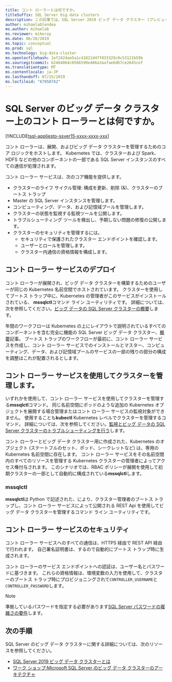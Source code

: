 ```yaml
---
title: コント ローラーとは何ですか。
titleSuffix: SQL Server big data clusters
description: この記事では、SQL Server 2019 ビッグ データ クラスター (プレビュー) のコント ローラーについて説明します。
author: mihaelablendea
ms.author: mihaelab
ms.reviewer: mikeray
ms.date: 06/26/2019
ms.topic: conceptual
ms.prod: sql
ms.technology: big-data-cluster
ms.openlocfilehash: 1ef2424ae5a1c41821d47f033329c0c53121b59b
ms.sourcegitcommit: b2464064c0566590e486a3aafae6d67ce2645cef
ms.translationtype: MT
ms.contentlocale: ja-JP
ms.lasthandoff: 07/15/2019
ms.locfileid: "67958742"
---
```

# <a name="what-is-the-controller-on-a-sql-server-big-data-cluster"></a>SQL Server のビッグ データ クラスター上のコント ローラーとは何ですか。

[!INCLUDE[tsql-appliesto-ssver15-xxxx-xxxx-xxx](../includes/tsql-appliesto-ssver15-xxxx-xxxx-xxx.md)]

コント ローラーは、展開、およびビッグ データ クラスターを管理するためのコア ロジックをホストします。 Kubernetes では、クラスターおよび Spark、HDFS などの他のコンポーネントの一部である SQL Server インスタンスのすべての通信が処理されます。

コント ローラー サービスは、次のコア機能を提供します。

- クラスターのライフ サイクル管理: 構成を更新、削除 (&)、クラスターのブートス トラップ
- Master の SQL Server インスタンスを管理します。
- コンピューティング、データ、および記憶域プールを管理します。
- クラスターの状態を監視する監視ツールを公開します。
- トラブルシューティング ツールを検出し、予期しない問題の修復の公開します。
- クラスターのセキュリティを管理するには。
  - セキュリティで保護されたクラスター エンドポイントを確認します。
  - ユーザーとロールを管理します。
  - クラスター内通信の資格情報を構成します。

## <a name="deploying-the-controller-service"></a>コント ローラー サービスのデプロイ

コント ローラーが展開され、ビッグ データ クラスターを構築するためのユーザーが同じの Kubernetes 名前空間でホストされています。 クラスターを使用してブートス トラップ中に、Kubernetes の管理者がこのサービスがインストールされている、 **mssqlctl**コマンド ライン ユーティリティです。 詳細については、次を参照してください。[ビッグ データの SQL Server クラスターの概要](deploy-get-started.md)します。

年間のワークフローは Kubernetes の上にレイアウトで説明されているすべてのコンポーネントを含む完全に機能の SQL Server ビッグ データ クラスター、[概要](big-data-cluster-overview.md)記事。 ブートス トラップのワークフローが最初に、コント ローラー サービスを作成し、コント ローラー サービスでのインストールとマスター、コンピューティング、データ、および記憶域プールのサービスの一部の残りの部分の構成を調整はこれが配置されるとします。

## <a name="managing-the-cluster-through-the-controller-service"></a>コント ローラー サービスを使用してクラスターを管理します。

いずれかを使用して、コント ローラー サービスを使用してクラスターを管理する**mssqlctl**コマンド。 同じ名前空間にポッドのような追加の Kubernetes オブジェクトを展開する場合管理またはコント ローラー サービスの監視対象ができません。 使用することも**kubectl** Kubernetes レベルでクラスターを管理するコマンド。 詳細については、次を参照してください。[監視とビッグ データの SQL Server クラスターのトラブルシューティングを行う](cluster-troubleshooting-commands.md)します。

コント ローラーとビッグ データ クラスター用に作成された、Kubernetes のオブジェクト (ステートフルのセット、ポッド、シークレットなど) は、専用の Kubernetes 名前空間に存在します。 コント ローラー サービスをその名前空間内のすべてのリソースを管理する Kubernetes クラスターの管理者によってアクセス権付与されます。  このシナリオでは、RBAC ポリシーが展開を使用して初期クラスターの一部として自動的に構成されている**mssqlctl**します。

### <a name="mssqlctl"></a>mssqlctl

**mssqlctl**は Python で記述された、により、クラスター管理者のブートス トラップし、コント ローラー サービスによって公開される REST Api を使用してビッグ データ クラスターを管理するコマンド ライン ユーティリティです。

## <a name="controller-service-security"></a>コント ローラー サービスのセキュリティ

コント ローラー サービスへのすべての通信は、HTTPS 経由で REST API 経由で行われます。 自己署名証明書は、するので自動的にブートス トラップ時に生成されます。 

コント ローラーのサービス エンドポイントへの認証は、ユーザー名とパスワードに基づきます。 これらの資格情報は、環境変数の入力を使用して、クラスターのブートス トラップ時にプロビジョニングされて`CONTROLLER_USERNAME`と`CONTROLLER_PASSWORD`します。

> [!NOTE]
> 準拠しているパスワードを指定する必要があります[SQL Server パスワードの複雑さの要件](https://docs.microsoft.com/sql/relational-databases/security/password-policy?view=sql-server-2017)します。

## <a name="next-steps"></a>次の手順

SQL Server のビッグ データ クラスターに関する詳細については、次のリソースを参照してください。

- [SQL Server 2019 ビッグ データ クラスターとは](big-data-cluster-overview.md)
- [ワーク ショップ:Microsoft SQL Server のビッグ データ クラスターのアーキテクチャ](https://github.com/Microsoft/sqlworkshops/tree/master/sqlserver2019bigdataclusters)
